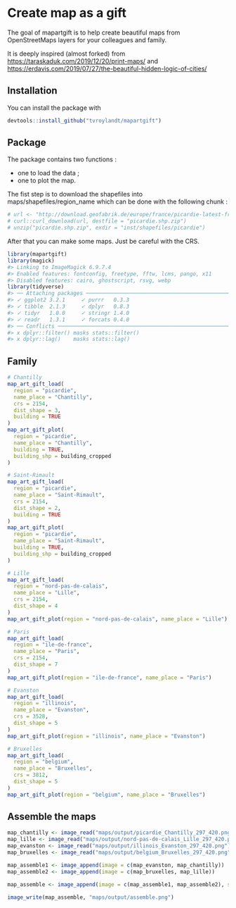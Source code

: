
<!-- README.md is generated from README.Rmd. Please edit that file -->

# Create map as a gift

The goal of mapartgift is to help create beautiful maps from
OpenStreetMaps layers for your colleagues and family.

It is deeply inspired (almost forked) from
<https://taraskaduk.com/2019/12/20/print-maps/> and
<https://erdavis.com/2019/07/27/the-beautiful-hidden-logic-of-cities/>

## Installation

You can install the package with

``` r
devtools::install_github("tvroylandt/mapartgift")
```

## Package

The package contains two functions :

  - one to load the data ;
  - one to plot the map.

The fist step is to download the shapefiles into
maps/shapefiles/region\_name which can be done with the following chunk
:

``` r
# url <- "http://download.geofabrik.de/europe/france/picardie-latest-free.shp.zip"
# curl::curl_download(url, destfile = "picardie.shp.zip")
# unzip("picardie.shp.zip", exdir = "inst/shapefiles/picardie")
```

After that you can make some maps. Just be careful with the CRS.

``` r
library(mapartgift)
library(magick)
#> Linking to ImageMagick 6.9.7.4
#> Enabled features: fontconfig, freetype, fftw, lcms, pango, x11
#> Disabled features: cairo, ghostscript, rsvg, webp
library(tidyverse)
#> ── Attaching packages ───────────────────────────────────────────────────────────────────────────── tidyverse 1.2.1 ──
#> ✓ ggplot2 3.2.1     ✓ purrr   0.3.3
#> ✓ tibble  2.1.3     ✓ dplyr   0.8.3
#> ✓ tidyr   1.0.0     ✓ stringr 1.4.0
#> ✓ readr   1.3.1     ✓ forcats 0.4.0
#> ── Conflicts ──────────────────────────────────────────────────────────────────────────────── tidyverse_conflicts() ──
#> x dplyr::filter() masks stats::filter()
#> x dplyr::lag()    masks stats::lag()
```

## Family

``` r
# Chantilly
map_art_gift_load(
  region = "picardie",
  name_place = "Chantilly",
  crs = 2154,
  dist_shape = 3,
  building = TRUE
)
map_art_gift_plot(
  region = "picardie",
  name_place = "Chantilly",
  building = TRUE,
  building_shp = building_cropped
)

# Saint-Rimault
map_art_gift_load(
  region = "picardie",
  name_place = "Saint-Rimault",
  crs = 2154,
  dist_shape = 2,
  building = TRUE
)
map_art_gift_plot(
  region = "picardie",
  name_place = "Saint-Rimault",
  building = TRUE,
  building_shp = building_cropped
)

# Lille
map_art_gift_load(
  region = "nord-pas-de-calais",
  name_place = "Lille",
  crs = 2154,
  dist_shape = 4
)
map_art_gift_plot(region = "nord-pas-de-calais", name_place = "Lille")

# Paris
map_art_gift_load(
  region = "ile-de-france",
  name_place = "Paris",
  crs = 2154,
  dist_shape = 7
)
map_art_gift_plot(region = "ile-de-france", name_place = "Paris")

# Evanston
map_art_gift_load(
  region = "illinois",
  name_place = "Evanston",
  crs = 3528,
  dist_shape = 5
)
map_art_gift_plot(region = "illinois", name_place = "Evanston")

# Bruxelles
map_art_gift_load(
  region = "belgium",
  name_place = "Bruxelles",
  crs = 3812,
  dist_shape = 5
)
map_art_gift_plot(region = "belgium", name_place = "Bruxelles")
```

## Assemble the maps

``` r
map_chantilly <- image_read("maps/output/picardie_Chantilly_297_420.png")
map_lille <- image_read("maps/output/nord-pas-de-calais_Lille_297_420.png")
map_evanston <- image_read("maps/output/illinois_Evanston_297_420.png")
map_bruxelles <- image_read("maps/output/belgium_Bruxelles_297_420.png")

map_assemble1 <- image_append(image = c(map_evanston, map_chantilly))
map_assemble2 <- image_append(image = c(map_bruxelles, map_lille)) 

map_assemble <- image_append(image = c(map_assemble1, map_assemble2), stack = TRUE)

image_write(map_assemble, "maps/output/assemble.png")
```
